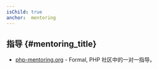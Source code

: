 ```yaml
---
isChild: true
anchor:  mentoring
---
```


## 指导 {#mentoring_title}

* [php-mentoring.org](http://php-mentoring.org/) - Formal, PHP 社区中的一对一指导。
